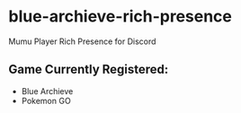 # blue-archieve-rich-presence
Mumu Player Rich Presence for Discord

## Game Currently Registered:
- Blue Archieve
- Pokemon GO
